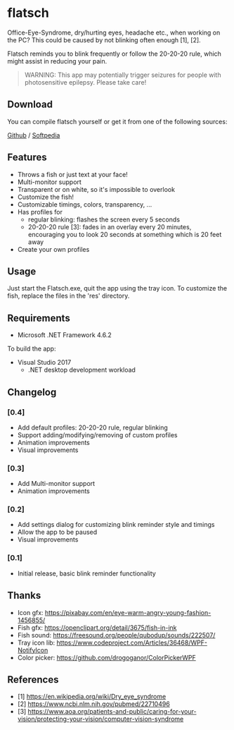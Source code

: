 flatsch
=======

Office-Eye-Syndrome, dry/hurting eyes, headache etc., when working on the PC?
This could be caused by not blinking often enough [1], [2].

Flatsch reminds you to blink frequently or follow the 20-20-20 rule, which might assist in reducing your pain.

> WARNING: This app may potentially trigger seizures for people with photosensitive epilepsy. Please take care!

Download
--------

You can compile flatsch yourself or get it from one of the following sources:

[Github](https://github.com/jbinder/flatsch/releases/latest) / 
[Softpedia](https://www.softpedia.com/get/Others/Miscellaneous/Flatsch.shtml)

Features
--------

* Throws a fish or just text at your face!
* Multi-monitor support
* Transparent or on white, so it's impossible to overlook
* Customize the fish!
* Customizable timings, colors, transparency, ...
* Has profiles for
  * regular blinking: flashes the screen every 5 seconds
  * 20-20-20 rule [3]: fades in an overlay every 20 minutes, encouraging you to look 20 seconds at something which is 20 feet away
* Create your own profiles

Usage
-----

Just start the Flatsch.exe, quit the app using the tray icon.
To customize the fish, replace the files in the 'res' directory.

Requirements
------------

* Microsoft .NET Framework 4.6.2

To build the app:

* Visual Studio 2017
  * .NET desktop development workload

Changelog
---------

### [0.4]

- Add default profiles: 20-20-20 rule, regular blinking
- Support adding/modifying/removing of custom profiles
- Animation improvements
- Visual improvements

### [0.3]

- Add Multi-monitor support
- Animation improvements

### [0.2]

- Add settings dialog for customizing blink reminder style and timings
- Allow the app to be paused
- Visual improvements

### [0.1]

- Initial release, basic blink reminder functionality

Thanks
------

* Icon gfx: https://pixabay.com/en/eye-warm-angry-young-fashion-1456855/
* Fish gfx: https://openclipart.org/detail/3675/fish-in-ink
* Fish sound: https://freesound.org/people/qubodup/sounds/222507/
* Tray icon lib: https://www.codeproject.com/Articles/36468/WPF-NotifyIcon
* Color picker: https://github.com/drogoganor/ColorPickerWPF

References
----------

* [1] https://en.wikipedia.org/wiki/Dry_eye_syndrome
* [2] https://www.ncbi.nlm.nih.gov/pubmed/22710496
* [3] https://www.aoa.org/patients-and-public/caring-for-your-vision/protecting-your-vision/computer-vision-syndrome
